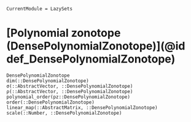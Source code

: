 ```@meta
CurrentModule = LazySets
```

# [Polynomial zonotope (DensePolynomialZonotope)](@id def_DensePolynomialZonotope)

```@docs
DensePolynomialZonotope
dim(::DensePolynomialZonotope)
σ(::AbstractVector, ::DensePolynomialZonotope)
ρ(::AbstractVector, ::DensePolynomialZonotope)
polynomial_order(pz::DensePolynomialZonotope)
order(::DensePolynomialZonotope)
linear_map(::AbstractMatrix, ::DensePolynomialZonotope)
scale(::Number, ::DensePolynomialZonotope)
```
